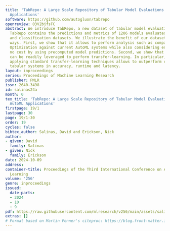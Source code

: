 ```yaml
---
title: 'TabRepo: A Large Scale Repository of Tabular Model Evaluations and its AutoML
  Applications'
software: https://github.com/autogluon/tabrepo
openreview: 03V2bjfsFC
abstract: We introduce TabRepo, a new dataset of tabular model evaluations and predictions.
  TabRepo contains the predictions and metrics of 1206 models evaluated on 200 regression
  and classification datasets. We illustrate the benefit of our datasets in multiple
  ways. First, we show that it allows to perform analysis such as comparing Hyperparameter
  Optimization against current AutoML systems while also considering ensembling at
  no cost by using precomputed model predictions. Second, we show that our dataset
  can be readily leveraged to perform transfer-learning. In particular, we show that
  applying standard transfer-learning techniques allows to outperform current state-of-the-art
  tabular systems in accuracy, runtime and latency.
layout: inproceedings
series: Proceedings of Machine Learning Research
publisher: PMLR
issn: 2640-3498
id: salinas24a
month: 0
tex_title: 'TabRepo: A Large Scale Repository of Tabular Model Evaluations and its
  AutoML Applications'
firstpage: 19/1
lastpage: 30
page: 19/1-30
order: 19
cycles: false
bibtex_author: Salinas, David and Erickson, Nick
author:
- given: David
  family: Salinas
- given: Nick
  family: Erickson
date: 2024-10-09
address:
container-title: Proceedings of the Third International Conference on Automated Machine
  Learning
volume: '256'
genre: inproceedings
issued:
  date-parts:
  - 2024
  - 10
  - 9
pdf: https://raw.githubusercontent.com/mlresearch/v256/main/assets/salinas24a/salinas24a.pdf
extras: []
# Format based on Martin Fenner's citeproc: https://blog.front-matter.io/posts/citeproc-yaml-for-bibliographies/
---
```

